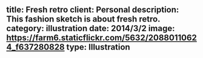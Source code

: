 title: Fresh retro
client: Personal
description: This fashion sketch is about fresh retro.
category: illustration
date: 2014/3/2
image: https://farm6.staticflickr.com/5632/20880110624_f637280828
type: Illustration
---
